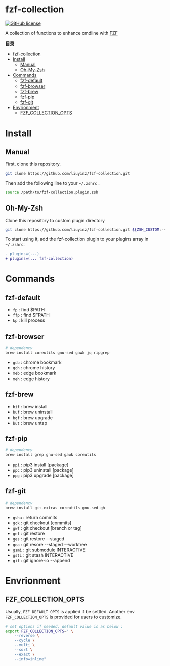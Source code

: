 # fzf-collection

[![GitHub license](https://img.shields.io/github/license/liuyinz/fzf-collection)](https://github.com/liuyinz/fzf-collection/blob/master/LICENSE)

A collection of functions to enhance cmdline with [FZF](https://github.com/junegunn/fzf)

<!-- markdown-toc start -->

**目录**

- [fzf-collection](#fzf-collection)
- [Install](#install)
  - [Manual](#manual)
  - [Oh-My-Zsh](#oh-my-zsh)
- [Commands](#commands)
  - [fzf-default](#fzf-default)
  - [fzf-browser](#fzf-browser)
  - [fzf-brew](#fzf-brew)
  - [fzf-pip](#fzf-pip)
  - [fzf-git](#fzf-git)
- [Envrionment](#envrionment)
  - [FZF_COLLECTION_OPTS](#fzf_collection_opts)

<!-- markdown-toc end -->

# Install

## Manual

First, clone this repository.

```sh
git clone https://github.com/liuyinz/fzf-collection.git
```

Then add the following line to your `~/.zshrc` .

```sh
source /path/to/fzf-collection.plugin.zsh
```

## Oh-My-Zsh

Clone this repository to custom plugin directory

```sh
git clone https://github.com/liuyinz/fzf-collection.git ${ZSH_CUSTOM:-~/.oh-my-zsh/custom}/plugins/fzf-collection
```

To start using it, add the fzf-collection plugin to your plugins array in `~/.zshrc`:

```diff
- plugins=(...)
+ plugins=(... fzf-collection)
```

# Commands

## fzf-default

- `fp` : find $PATH
- `ffp` : find $FPATH
- `kp` : kill process

## fzf-browser

```sh
# dependency
brew install coreutils gnu-sed gawk jq ripgrep
```

- `gcb` : chrome bookmark
- `gch` : chrome history
- `meb` : edge bookmark
- `meh` : edge history

## fzf-brew

- `bif` : brew install
- `buf` : brew uninstall
- `bgf` : brew upgrade
- `but` : brew untap

## fzf-pip

```sh
# dependency
brew install grep gnu-sed gawk coreutils
```

- `ppi` : pip3 install [package]
- `ppc` : pip3 uninstall [package]
- `ppg` : pip3 upgrade [package]

## fzf-git

```sh
# dependency
brew install git-extras coreutils gnu-sed gh
```

- `gsha` : return commits
- `gck` : git checkout [commits]
- `gwf` : git checkout [branch or tag]
- `gef` : git restore
- `ges` : git restore --staged
- `gea` : git resore --staged --worktree
- `gsmi` : git submodule INTERACTIVE
- `gsti` : git stash INTERACTIVE
- `gif` : git ignore-io --append

# Envrionment

## FZF_COLLECTION_OPTS

Usually, `FZF_DEFAULT_OPTS` is applied if be settled.
Another env `FZF_COLLECTION_OPTS` is provided for users to customize.

```sh
# set options if needed, default value is as below :
export FZF_COLLECTION_OPTS=" \
    --reverse \
    --cycle \
    --multi \
    --sort \
    --exact \
    --info=inline"
```

